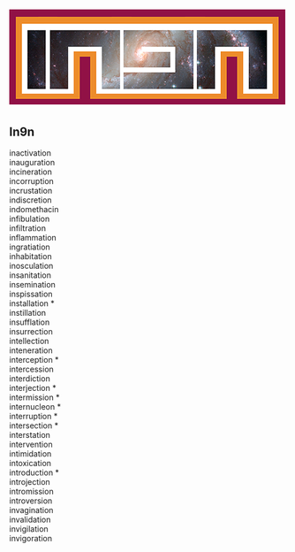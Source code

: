 # ![In9n Logo](logo.png "In9n")

## In9n

inactivation  
inauguration  
incineration  
incorruption  
incrustation  
indiscretion  
indomethacin  
infibulation  
infiltration  
inflammation  
ingratiation  
inhabitation  
inosculation  
insanitation  
insemination  
inspissation  
installation *  
instillation  
insufflation  
insurrection  
intellection  
inteneration  
interception *  
intercession  
interdiction  
interjection *  
intermission *  
internucleon *  
interruption *  
intersection *  
interstation  
intervention  
intimidation  
intoxication  
introduction *  
introjection  
intromission  
introversion  
invagination  
invalidation  
invigilation  
invigoration  

